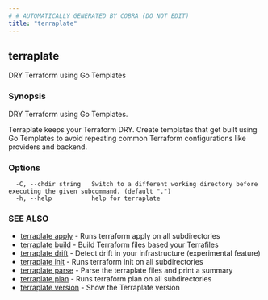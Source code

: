```yaml
---
# # AUTOMATICALLY GENERATED BY COBRA (DO NOT EDIT)
title: "terraplate"
---
```

## terraplate

DRY Terraform using Go Templates

### Synopsis

DRY Terraform using Go Templates.

Terraplate keeps your Terraform DRY.
Create templates that get built using Go Templates to avoid repeating common
Terraform configurations like providers and backend.

### Options

```
  -C, --chdir string   Switch to a different working directory before executing the given subcommand. (default ".")
  -h, --help           help for terraplate
```

### SEE ALSO

* [terraplate apply](terraplate_apply.md)	 - Runs terraform apply on all subdirectories
* [terraplate build](terraplate_build.md)	 - Build Terraform files based your Terrafiles
* [terraplate drift](terraplate_drift.md)	 - Detect drift in your infrastructure (experimental feature)
* [terraplate init](terraplate_init.md)	 - Runs terraform init on all subdirectories
* [terraplate parse](terraplate_parse.md)	 - Parse the terraplate files and print a summary
* [terraplate plan](terraplate_plan.md)	 - Runs terraform plan on all subdirectories
* [terraplate version](terraplate_version.md)	 - Show the Terraplate version

